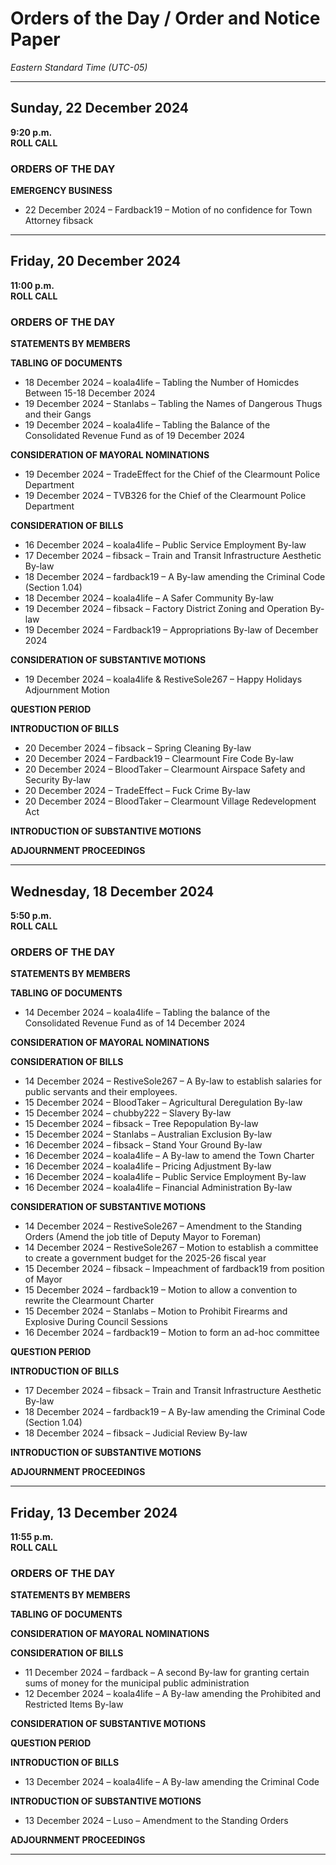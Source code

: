 # Orders of the Day / Order and Notice Paper

*Eastern Standard Time (UTC-05)*

---

## Sunday, 22 December 2024

**9:20 p.m.**
<br>
**ROLL CALL**

### ORDERS OF THE DAY

**EMERGENCY BUSINESS**
- 22 December 2024 – Fardback19 – Motion of no confidence for Town Attorney fibsack

---

## Friday, 20 December 2024

**11:00 p.m.**
<br>
**ROLL CALL**

### ORDERS OF THE DAY

**STATEMENTS BY MEMBERS**

**TABLING OF DOCUMENTS**
- 18 December 2024 – koala4life – Tabling the Number of Homicdes Between 15-18 December 2024
- 19 December 2024 – Stanlabs – Tabling the Names of Dangerous Thugs and their Gangs
- 19 December 2024 – koala4life – Tabling the Balance of the Consolidated Revenue Fund as of 19 December 2024

**CONSIDERATION OF MAYORAL NOMINATIONS**
- 19 December 2024 – TradeEffect for the Chief of the Clearmount Police Department
- 19 December 2024 – TVB326 for the Chief of the Clearmount Police Department

**CONSIDERATION OF BILLS**
- 16 December 2024 – koala4life – Public Service Employment By-law
- 17 December 2024 – fibsack – Train and Transit Infrastructure Aesthetic By-law
- 18 December 2024 – fardback19 – A By-law amending the Criminal Code (Section 1.04)
- 18 December 2024 – koala4life – A Safer Community By-law
- 19 December 2024 – fibsack – Factory District Zoning and Operation By-law
- 19 December 2024 – Fardback19 – Appropriations By-law of December 2024

**CONSIDERATION OF SUBSTANTIVE MOTIONS**
- 19 December 2024 – koala4life & RestiveSole267 – Happy Holidays Adjournment Motion

**QUESTION PERIOD** 

**INTRODUCTION OF BILLS**
- 20 December 2024 – fibsack – Spring Cleaning By-law
- 20 December 2024 – Fardback19 – Clearmount Fire Code By-law
- 20 December 2024 – BloodTaker – Clearmount Airspace Safety and Security By-law
- 20 December 2024 – TradeEffect – Fuck Crime By-law
- 20 December 2024 – BloodTaker – Clearmount Village Redevelopment Act

**INTRODUCTION OF SUBSTANTIVE MOTIONS**

**ADJOURNMENT PROCEEDINGS**

---

## Wednesday, 18 December 2024

**5:50 p.m.**
<br>
**ROLL CALL**

### ORDERS OF THE DAY

**STATEMENTS BY MEMBERS**

**TABLING OF DOCUMENTS**
- 14 December 2024 – koala4life – Tabling the balance of the Consolidated Revenue Fund as of 14 December 2024

**CONSIDERATION OF MAYORAL NOMINATIONS**

**CONSIDERATION OF BILLS**
- 14 December 2024 – RestiveSole267 – A By-law to establish salaries for public servants and their employees.
- 15 December 2024 – BloodTaker – Agricultural Deregulation By-law
- 15 December 2024 – chubby222 – Slavery By-law
- 15 December 2024 – fibsack – Tree Repopulation By-law
- 15 December 2024 – Stanlabs – Australian Exclusion By-law
- 16 December 2024 – fibsack – Stand Your Ground By-law
- 16 December 2024 – koala4life – A By-law to amend the Town Charter
- 16 December 2024 – koala4life – Pricing Adjustment By-law
- 16 December 2024 – koala4life – Public Service Employment By-law
- 16 December 2024 – koala4life – Financial Administration By-law

**CONSIDERATION OF SUBSTANTIVE MOTIONS**
- 14 December 2024 – RestiveSole267 – Amendment to the Standing Orders (Amend the job title of Deputy Mayor to Foreman)
- 14 December 2024 – RestiveSole267 – Motion to establish a committee to create a government budget for the 2025-26 fiscal year
- 15 December 2024 – fibsack – Impeachment of fardback19 from position of Mayor
- 15 December 2024 – fardback19 – Motion to allow a convention to rewrite the Clearmount Charter
- 15 December 2024 – Stanlabs – Motion to Prohibit Firearms and Explosive During Council Sessions
- 16 December 2024 – fardback19 – Motion to form an ad-hoc committee

**QUESTION PERIOD** 

**INTRODUCTION OF BILLS**
- 17 December 2024 – fibsack – Train and Transit Infrastructure Aesthetic By-law
- 18 December 2024 – fardback19 – A By-law amending the Criminal Code (Section 1.04)
- 18 December 2024 – fibsack – Judicial Review By-law

**INTRODUCTION OF SUBSTANTIVE MOTIONS**

**ADJOURNMENT PROCEEDINGS**

---

## Friday, 13 December 2024

**11:55 p.m.**
<br>
**ROLL CALL**

### ORDERS OF THE DAY

**STATEMENTS BY MEMBERS**

**TABLING OF DOCUMENTS**

**CONSIDERATION OF MAYORAL NOMINATIONS**

**CONSIDERATION OF BILLS**
- 11 December 2024 – fardback – A second By-law for granting certain sums of money for the municipal public administration
- 12 December 2024 – koala4life – A By-law amending the Prohibited and Restricted Items By-law

**CONSIDERATION OF SUBSTANTIVE MOTIONS**

**QUESTION PERIOD** 

**INTRODUCTION OF BILLS**
- 13 December 2024 – koala4life – A By-law amending the Criminal Code

**INTRODUCTION OF SUBSTANTIVE MOTIONS**
- 13 December 2024 – Luso – Amendment to the Standing Orders

**ADJOURNMENT PROCEEDINGS**

---
